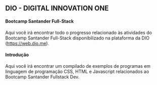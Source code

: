 ## **DIO - DIGITAL INNOVATION ONE**



#### **Bootcamp Santander Full-Stack**

Aqui você irá encontrar todo o progresso relacionado às atividades do Bootcamp Santander Full-Stack disponibilizado na plataforma da DIO (https://web.dio.me).

#### Introdução

Aqui você irá encontrar um compilado de exemplos de programas em linguagem de programação CSS, HTML e Javascript relacionados ao Bootcamp Santander Fullstack Dev. 
